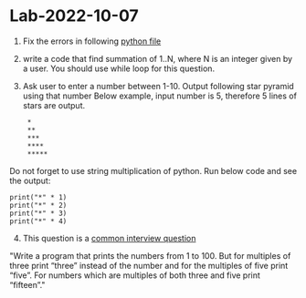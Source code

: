 # Lab-2022-10-07


1. Fix the errors in following [python file](../examples-in-class-2022-10-07/generation_nickname_errors.py)

2. write a code that find summation of 1..N, where N is an integer given by a user. You should use while loop for this question.

3. Ask user to enter a number between 1-10.
Output following star pyramid using that number
Below example, input number is 5, therefore 5 lines of stars are output.

		*
		**
		***
		****
		***** 

Do not forget to use string multiplication of python. 
Run below code and see the output:

	print("*" * 1)
	print("*" * 2)
	print("*" * 3)
	print("*" * 4)



4. This question is a [common interview question](http://wiki.c2.com/?FizzBuzzTest)

"Write a program that prints the numbers from 1 to 100. But for multiples of three print “three” instead of the number and for the multiples of five print “five”. For numbers which are multiples of both three and five print “fifteen”."
